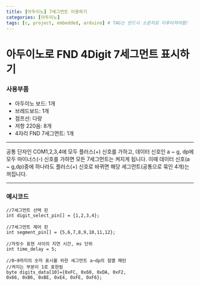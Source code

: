 ```yaml
---
title: [아두이노] 7세그먼트 이용하기
categories: [아두이노]
tags: [c, project, embedded, arduino] # TAG는 반드시 소문자로 이루어져야함!
---
```


# 아두이노로 FND 4Digit 7세그먼트 표시하기
### 사용부품
  * 아두이노 보드: 1개 
  * 브레드보드: 1개
  * 점프선: 다량
  * 저항 220옴: 8개
  * 4자리 FND 7세그먼트: 1개

---

공통 단자인 COM1,2,3,4에 모두 플러스(+) 신호를 가하고, 데이터 신호인 a ~ g, dp에 모두 마이너스(-) 신호를 가하면 모든 7세그먼트는 켜지게 됩니다. 이때 데이터 신호(a ~ g,dp)중에 하나라도 플러스(+) 신호로 바뀌면 해당 세그먼트(공통으로 묶인 4개)는 꺼집니다.

---

### 예시코드

```
//7세그먼트 선택 핀
int digit_select_pin[] = {1,2,3,4};

//7세그먼트 제어 핀
int segment_pin[] = {5,6,7,8,9,10,11,12};

//자릿수 표현 사이의 지연 시간, ms 단위
int time_delay = 5;

//0~9까지의 숫자 표시를 위한 세그먼트 a~dp의 점멸 패턴
//켜지는 부분이 1로 표현됨
byte digits_data[10]={0xFC, 0x60, 0xDA, 0xF2, 
0x66, 0xB6, 0xBE, 0xE4, 0xFE, 0xF6};
```